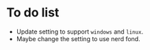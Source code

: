 # To do list

* Update setting to support `windows` and `linux`.
* Maybe change the setting to use nerd fond.
